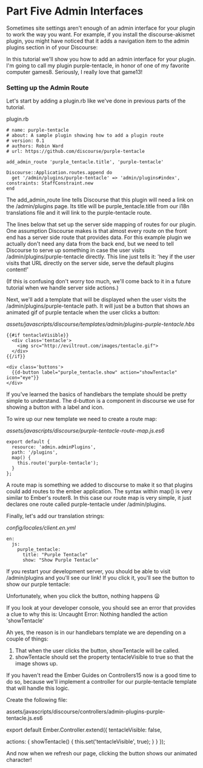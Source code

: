 # Part Five Admin Interfaces

Sometimes site settings aren't enough of an admin interface for your plugin to work the way you want. For example, if you install the discourse-akismet plugin, you might have noticed that it adds a navigation item to the admin plugins section in of your Discourse:

In this tutorial we'll show you how to add an admin interface for your plugin. I'm going to call my plugin purple-tentacle, in honor of one of my favorite computer games8. Seriously, I really love that game13!

### Setting up the Admin Route

Let's start by adding a plugin.rb like we've done in previous parts of the tutorial.

plugin.rb

    # name: purple-tentacle
    # about: A sample plugin showing how to add a plugin route
    # version: 0.1
    # authors: Robin Ward
    # url: https://github.com/discourse/purple-tentacle

    add_admin_route 'purple_tentacle.title', 'purple-tentacle'

    Discourse::Application.routes.append do
      get '/admin/plugins/purple-tentacle' => 'admin/plugins#index', constraints: StaffConstraint.new
    end

The add_admin_route line tells Discourse that this plugin will need a link on the /admin/plugins page. Its title will be purple_tentacle.title from our i18n translations file and it will link to the purple-tentacle route.

The lines below that set up the server side mapping of routes for our plugin. One assumption Discourse makes is that almost every route on the front end has a server side route that provides data. For this example plugin we actually don't need any data from the back end, but we need to tell Discourse to serve up something in case the user visits /admin/plugins/purple-tentacle directly. This line just tells it: 'hey if the user visits that URL directly on the server side, serve the default plugins content!'

(If this is confusing don't worry too much, we'll come back to it in a future tutorial when we handle server side actions.)

Next, we'll add a template that will be displayed when the user visits the /admin/plugins/purple-tentacle path. It will just be a button that shows an animated gif of purple tentacle when the user clicks a button:

_assets/javascripts/discourse/templates/admin/plugins-purple-tentacle.hbs_

    {{#if tentacleVisible}}
      <div class='tentacle'>
        <img src="http://eviltrout.com/images/tentacle.gif">
      </div>
    {{/if}}

    <div class='buttons'>
      {{d-button label="purple_tentacle.show" action="showTentacle" icon="eye"}}
    </div>

If you've learned the basics of handlebars the template should be pretty simple to understand. The d-button is a component in discourse we use for showing a button with a label and icon.

To wire up our new template we need to create a route map:

_assets/javascripts/discourse/purple-tentacle-route-map.js.es6_

    export default {
      resource: 'admin.adminPlugins',
      path: '/plugins',
      map() {
        this.route('purple-tentacle');
      }
    };

A route map is something we added to discourse to make it so that plugins could add routes to the ember application. The syntax within map() is very similar to Ember's router8. In this case our route map is very simple, it just declares one route called purple-tentacle under /admin/plugins.

Finally, let's add our translation strings:

_config/locales/client.en.yml_

    en:
      js:
        purple_tentacle:
          title: "Purple Tentacle"
          show: "Show Purple Tentacle"

If you restart your development server, you should be able to visit /admin/plugins and you'll see our link! If you click it, you'll see the button to show our purple tentacle:

Unfortunately, when you click the button, nothing happens :frowning:

If you look at your developer console, you should see an error that provides a clue to why this is: Uncaught Error: Nothing handled the action 'showTentacle'

Ah yes, the reason is in our handlebars template we are depending on a couple of things:

1. That when the user clicks the button, showTentacle will be called.
2. showTentacle should set the property tentacleVisible to true so that the image shows up.

If you haven't read the Ember Guides on Controllers15 now is a good time to do so, because we'll implement a controller for our purple-tentacle template that will handle this logic.

Create the following file:

assets/javascripts/discourse/controllers/admin-plugins-purple-tentacle.js.es6

export default Ember.Controller.extend({
  tentacleVisible: false,

  actions: {
    showTentacle() {
      this.set('tentacleVisible', true);
    }
  }
});

And now when we refresh our page, clicking the button shows our animated character!